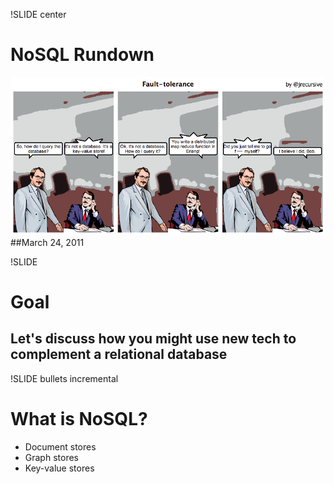 !SLIDE center
# NoSQL Rundown
![fault-tolerance](fault-tolerance.png)  
##March 24, 2011

!SLIDE
# Goal
## Let's discuss how you might use new tech to complement a relational database

!SLIDE bullets incremental
# What is NoSQL? #

* Document stores
* Graph stores
* Key-value stores
